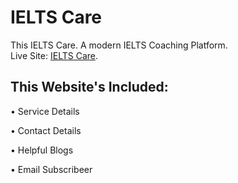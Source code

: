 # IELTS Care

This IELTS Care. A modern IELTS Coaching Platform.  
Live Site: [IELTS Care](https://ielts-care.netlify.app/).  

## This Website's Included: 

• Service Details  

• Contact Details  

• Helpful Blogs  

• Email Subscribeer  
